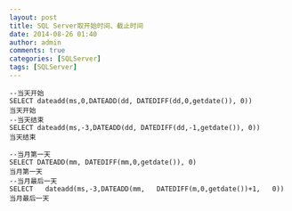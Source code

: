 ```yaml
---
layout: post
title: SQL Server取开始时间、截止时间
date: 2014-08-26 01:40
author: admin
comments: true
categories: [SQLServer]
tags: [SQLServer]
---
```

 
	--当天开始
	SELECT dateadd(ms,0,DATEADD(dd, DATEDIFF(dd,0,getdate()), 0))		  当天开始
	--当天结束
	SELECT dateadd(ms,-3,DATEADD(dd, DATEDIFF(dd,-1,getdate()), 0))		  当天结束
	
	--当月第一天
	SELECT DATEADD(mm, DATEDIFF(mm,0,getdate()), 0)						  当月第一天
	--当月最后一天
	SELECT   dateadd(ms,-3,DATEADD(mm,   DATEDIFF(m,0,getdate())+1,   0)) 当月最后一天
